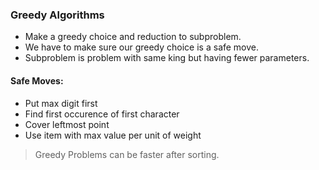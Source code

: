 ### Greedy Algorithms

* Make a greedy choice and reduction to subproblem.
* We have to make sure our greedy choice is a safe move.
* Subproblem is problem with same king but having fewer parameters.

#### Safe Moves:

* Put max digit first
* Find first occurence of first character
* Cover leftmost point
* Use item with max value per unit of weight

> Greedy Problems can be faster after sorting.


